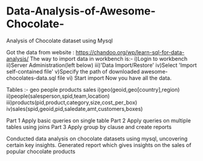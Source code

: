 # Data-Analysis-of-Awesome-Chocolate-
Analysis of Chocolate dataset using Mysql

Got the data from website :
https://chandoo.org/wp/learn-sql-for-data-analysis/
The way to import data in workbench is:-
i)Login to workbench 
ii)Server Administration(left below)
iii)'Data Import/Restore' 
iv)Select 'Import self-contained file'
v)Specify the path of downloaded awesome-chocolates-data.sql file
vi) Start import
Now you have all the data.

Tables :- 
geo people products sales
i)geo(geoid,geo[country],region)
ii)people(salesperson,spid,team,location)
iii)products(pid,product,category,size,cost_per_box)
iv)sales(spid,geoid,pid,saledate,amt,customers,boxes)

Part 1
Apply basic queries on single table
Part 2 
Apply queries on multiple tables using joins
Part 3
Apply group by clause and create reports


Conducted data analysis on chocolate datasets using mysql, uncovering certain key insights.
Generated report which gives insights on the sales of popular chocolate products

